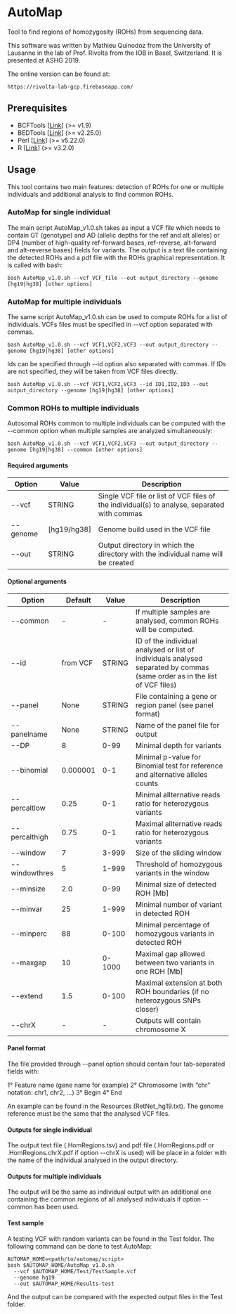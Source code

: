 # AutoMap
Tool to find regions of homozygosity (ROHs) from sequencing data.

This software was written by Mathieu Quinodoz from the University of Lausanne in the lab of Prof. Rivolta from the IOB in Basel, Switzerland. It is presented at ASHG 2019.

The online version can be found at: 
```
https://rivolta-lab-gcp.firebaseapp.com/
```

## Prerequisites
+ BCFTools [[Link](https://samtools.github.io/bcftools/howtos/install.html)] (>= v1.9)
+ BEDTools [[Link](https://bedtools.readthedocs.io/en/latest/content/installation.html)] (>= v2.25.0)
+ Perl [[Link](https://www.perl.org/get.html)] (>= v5.22.0)
+ R [[Link](https://cran.r-project.org/mirrors.html)] (>= v3.2.0)

## Usage
This tool contains two main features: detection of ROHs for one or multiple individuals and additional analysis to find common ROHs.
### AutoMap for single individual
The main script AutoMap_v1.0.sh takes as input a VCF file which needs to contain GT (genotype) and AD (allelic depths for the ref and alt alleles) or DP4 (number of high-quality ref-forward bases, ref-reverse, alt-forward and alt-reverse bases) fields for variants. The output is a text file containing the detected ROHs and a pdf file with the ROHs graphical representation.
It is called with bash:
```
bash AutoMap_v1.0.sh --vcf VCF_file --out output_directory --genome [hg19|hg38] [other options]
```

### AutoMap for multiple individuals
The same script AutoMap_v1.0.sh can be used to compute ROHs for a list of individuals. VCFs files must be specified in --vcf option separated with commas.
```
bash AutoMap_v1.0.sh --vcf VCF1,VCF2,VCF3 --out output_directory --genome [hg19|hg38] [other options]
```
Ids can be specified through --id option also separated with commas. If IDs are not specified, they will be taken from VCF files directly.
```
bash AutoMap_v1.0.sh --vcf VCF1,VCF2,VCF3 --id ID1,ID2,ID3 --out output_directory --genome [hg19|hg38] [other options]
```

### Common ROHs to multiple individuals 
Autosomal ROHs common to multiple individuals can be computed with the --common option when multiple samples are analyzed simultaneously:
```
bash AutoMap_v1.0.sh --vcf VCF1,VCF2,VCF3 --out output_directory --genome [hg19|hg38] --common [other options]
```

#### Required arguments
Option | Value | Description
--- | --- | ---
--vcf | STRING | Single VCF file or list of VCF files of the individual(s) to analyse, separated with commas
--genome | [hg19/hg38] | Genome build used in the VCF file
--out | STRING | Output directory in which the directory with the individual name will be created

#### Optional arguments
Option | Default | Value | Description
--- | --- | --- | ---
--common | - | - | If multiple samples are analysed, common ROHs will be computed.
--id | from VCF | STRING | ID of the individual analysed or list of individuals analysed separated by commas (same order as in the list of VCF files)
--panel | None | STRING | File containing a gene or region panel (see panel format)
--panelname | None | STRING | Name of the panel file for output
--DP | 8 | 0-99 | Minimal depth for variants
--binomial | 0.000001 | 0-1 | Minimal p-value for Binomial test for reference and alternative alleles counts
--percaltlow | 0.25 | 0-1 | Minimal allternative reads ratio for heterozygous variants
--percalthigh | 0.75 | 0-1 | Maximal allternative reads ratio for heterozygous variants
--window | 7 | 3-999 | Size of the sliding window
--windowthres | 5 | 1-999 | Threshold of homozygous variants in the window
--minsize | 2.0 | 0-99 | Minimal size of detected ROH [Mb]
--minvar | 25 | 1-999 | Minimal number of variant in detected ROH
--minperc | 88 | 0-100 | Minimal percentage of homozygous variants in detected ROH
--maxgap | 10 | 0-1000 | Maximal gap allowed between two variants in one ROH [Mb]
--extend | 1.5 | 0-100 | Maximal extension at both ROH boundaries (if no heterozygous SNPs closer)
--chrX   | - | - | Outputs will contain chromosome X  

#### Panel format
The file provided through --panel option should contain four tab-separated fields with:

1° Feature name (gene name for example)
2° Chromosome (with “chr” notation: chr1, chr2, ...)
3° Begin
4° End

An example can be found in the Resources (RetNet_hg19.txt). The genome reference must be the same that the analysed VCF files.

#### Outputs for single individual
The output text file (.HomRegions.tsv) and pdf file (.HomRegions.pdf or .HomRegions.chrX.pdf if option --chrX is used) will be place in a folder with the name of the individual analysed in the output directory.

#### Outputs for multiple individuals
The output will be the same as individual output with an additional one containing the common regions of all analysed individuals if option --common has been used.

#### Test sample
A testing VCF with random variants can be found in the Test folder. The following command can be done to test AutoMap:
```
AUTOMAP_HOME=<path/to/automap/script>
bash $AUTOMAP_HOME/AutoMap_v1.0.sh
  --vcf $AUTOMAP_HOME/Test/TestSample.vcf
  --genome hg19
  --out $AUTOMAP_HOME/Results-test
```
And the output can be compared with the expected output files in the Test folder.
